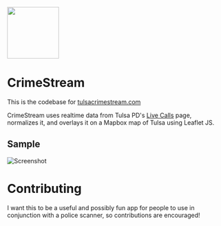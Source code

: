[<img src="https://az743702.vo.msecnd.net/cdn/btn1.png" width="120" />](http://ko-fi.com?i=115Z8K8YWIQP)

# CrimeStream
This is the codebase for [tulsacrimestream.com](http://tulsacrimestream.com)

CrimeStream uses realtime data from Tulsa PD's [Live Calls](https://www.tulsapolice.org/live-calls-/police-calls-near-you.aspx) page, normalizes it, and overlays it on a Mapbox map of Tulsa using Leaflet JS.

## Sample
![Screenshot](http://i.imgur.com/vCXpULt.jpg)

# Contributing
I want this to be a useful and possibly fun app for people to use in conjunction with a police scanner, so contributions are encouraged!
